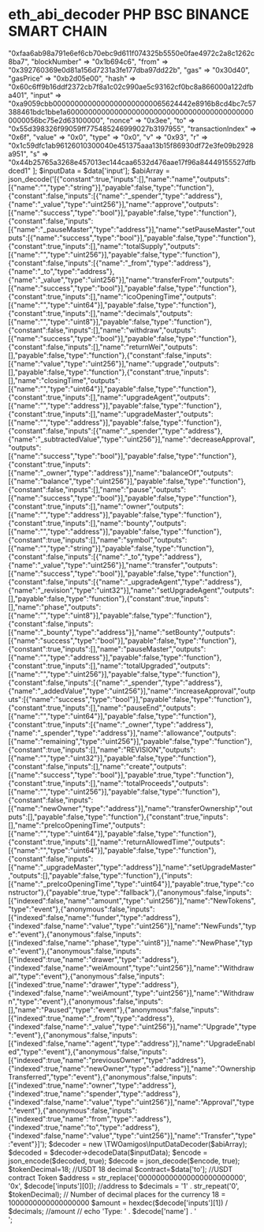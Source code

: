 # eth_abi_decoder PHP  BSC BINANCE SMART CHAIN

<?php

//download AND Extract zip file in vendor folder
// - -  https://github.com/kendol07/eth_abi_decoder

require __DIR__."/../../vendor/2amigos/ethereum-input-data-decoder-master/src/EthereumAbi.php";
require __DIR__."/../../vendor/2amigos/ethereum-input-data-decoder-master/src/InputDataDecoder.php";

$data = [
  "blockHash" => "0xfaa6ab98a791e6ef6cb70ebc9d611f074325b5550e0fae4972c2a8c1262c8ba7",
  "blockNumber" => "0x1b694c6",
  "from" => "0x392760369e0d81a156d7231a3fe177dba97dd22b",
  "gas" => "0x30d40",
  "gasPrice" => "0xb2d05e00",
  "hash" => "0x60c6ff9b16ddf2372cb7f8a1c02c990ae5c93162cf0bc8a866000a122dfba401",
  "input" => "0xa9059cbb00000000000000000000000065624442e8916b8cd4bc7c57388461bdc1bbe1a60000000000000000000000000000000000000000000000056bc75e2d63100000",
  "nonce" => "0x3ee",
  "to" => "0x55d398326f99059ff775485246999027b3197955",
  "transactionIndex" => "0x6f",
  "value" => "0x0",
  "type" => "0x0",
  "v" => "0x93",
  "r" => "0x1c59dfc1ab96126010300040e451375aaa13b15f86930df72e3fe09b2928a951",
  "s" => "0x44b25765a3268e457013ec144caa6532d476aae17f96a84449155527dfbdced1"
];

$inputData = $data['input'];
$abiArray = json_decode('[{"constant":true,"inputs":[],"name":"name","outputs":[{"name":"","type":"string"}],"payable":false,"type":"function"},{"constant":false,"inputs":[{"name":"_spender","type":"address"},{"name":"_value","type":"uint256"}],"name":"approve","outputs":[{"name":"success","type":"bool"}],"payable":false,"type":"function"},{"constant":false,"inputs":[{"name":"_pauseMaster","type":"address"}],"name":"setPauseMaster","outputs":[{"name":"success","type":"bool"}],"payable":false,"type":"function"},{"constant":true,"inputs":[],"name":"totalSupply","outputs":[{"name":"","type":"uint256"}],"payable":false,"type":"function"},{"constant":false,"inputs":[{"name":"_from","type":"address"},{"name":"_to","type":"address"},{"name":"_value","type":"uint256"}],"name":"transferFrom","outputs":[{"name":"success","type":"bool"}],"payable":false,"type":"function"},{"constant":true,"inputs":[],"name":"icoOpeningTime","outputs":[{"name":"","type":"uint64"}],"payable":false,"type":"function"},{"constant":true,"inputs":[],"name":"decimals","outputs":[{"name":"","type":"uint8"}],"payable":false,"type":"function"},{"constant":false,"inputs":[],"name":"withdraw","outputs":[{"name":"success","type":"bool"}],"payable":false,"type":"function"},{"constant":false,"inputs":[],"name":"returnWei","outputs":[],"payable":false,"type":"function"},{"constant":false,"inputs":[{"name":"value","type":"uint256"}],"name":"upgrade","outputs":[],"payable":false,"type":"function"},{"constant":true,"inputs":[],"name":"closingTime","outputs":[{"name":"","type":"uint64"}],"payable":false,"type":"function"},{"constant":true,"inputs":[],"name":"upgradeAgent","outputs":[{"name":"","type":"address"}],"payable":false,"type":"function"},{"constant":true,"inputs":[],"name":"upgradeMaster","outputs":[{"name":"","type":"address"}],"payable":false,"type":"function"},{"constant":false,"inputs":[{"name":"_spender","type":"address"},{"name":"_subtractedValue","type":"uint256"}],"name":"decreaseApproval","outputs":[{"name":"success","type":"bool"}],"payable":false,"type":"function"},{"constant":true,"inputs":[{"name":"_owner","type":"address"}],"name":"balanceOf","outputs":[{"name":"balance","type":"uint256"}],"payable":false,"type":"function"},{"constant":false,"inputs":[],"name":"pause","outputs":[{"name":"success","type":"bool"}],"payable":false,"type":"function"},{"constant":true,"inputs":[],"name":"owner","outputs":[{"name":"","type":"address"}],"payable":false,"type":"function"},{"constant":true,"inputs":[],"name":"bounty","outputs":[{"name":"","type":"address"}],"payable":false,"type":"function"},{"constant":true,"inputs":[],"name":"symbol","outputs":[{"name":"","type":"string"}],"payable":false,"type":"function"},{"constant":false,"inputs":[{"name":"_to","type":"address"},{"name":"_value","type":"uint256"}],"name":"transfer","outputs":[{"name":"success","type":"bool"}],"payable":false,"type":"function"},{"constant":false,"inputs":[{"name":"_upgradeAgent","type":"address"},{"name":"_revision","type":"uint32"}],"name":"setUpgradeAgent","outputs":[],"payable":false,"type":"function"},{"constant":true,"inputs":[],"name":"phase","outputs":[{"name":"","type":"uint8"}],"payable":false,"type":"function"},{"constant":false,"inputs":[{"name":"_bounty","type":"address"}],"name":"setBounty","outputs":[{"name":"success","type":"bool"}],"payable":false,"type":"function"},{"constant":true,"inputs":[],"name":"pauseMaster","outputs":[{"name":"","type":"address"}],"payable":false,"type":"function"},{"constant":true,"inputs":[],"name":"totalUpgraded","outputs":[{"name":"","type":"uint256"}],"payable":false,"type":"function"},{"constant":false,"inputs":[{"name":"_spender","type":"address"},{"name":"_addedValue","type":"uint256"}],"name":"increaseApproval","outputs":[{"name":"success","type":"bool"}],"payable":false,"type":"function"},{"constant":true,"inputs":[],"name":"pauseEnd","outputs":[{"name":"","type":"uint64"}],"payable":false,"type":"function"},{"constant":true,"inputs":[{"name":"_owner","type":"address"},{"name":"_spender","type":"address"}],"name":"allowance","outputs":[{"name":"remaining","type":"uint256"}],"payable":false,"type":"function"},{"constant":true,"inputs":[],"name":"REVISION","outputs":[{"name":"","type":"uint32"}],"payable":false,"type":"function"},{"constant":false,"inputs":[],"name":"create","outputs":[{"name":"success","type":"bool"}],"payable":true,"type":"function"},{"constant":true,"inputs":[],"name":"totalProceeds","outputs":[{"name":"","type":"uint256"}],"payable":false,"type":"function"},{"constant":false,"inputs":[{"name":"newOwner","type":"address"}],"name":"transferOwnership","outputs":[],"payable":false,"type":"function"},{"constant":true,"inputs":[],"name":"preIcoOpeningTime","outputs":[{"name":"","type":"uint64"}],"payable":false,"type":"function"},{"constant":true,"inputs":[],"name":"returnAllowedTime","outputs":[{"name":"","type":"uint64"}],"payable":false,"type":"function"},{"constant":false,"inputs":[{"name":"_upgradeMaster","type":"address"}],"name":"setUpgradeMaster","outputs":[],"payable":false,"type":"function"},{"inputs":[{"name":"_preIcoOpeningTime","type":"uint64"}],"payable":true,"type":"constructor"},{"payable":true,"type":"fallback"},{"anonymous":false,"inputs":[{"indexed":false,"name":"amount","type":"uint256"}],"name":"NewTokens","type":"event"},{"anonymous":false,"inputs":[{"indexed":false,"name":"funder","type":"address"},{"indexed":false,"name":"value","type":"uint256"}],"name":"NewFunds","type":"event"},{"anonymous":false,"inputs":[{"indexed":false,"name":"phase","type":"uint8"}],"name":"NewPhase","type":"event"},{"anonymous":false,"inputs":[{"indexed":true,"name":"drawer","type":"address"},{"indexed":false,"name":"weiAmount","type":"uint256"}],"name":"Withdrawal","type":"event"},{"anonymous":false,"inputs":[{"indexed":true,"name":"drawer","type":"address"},{"indexed":false,"name":"weiAmount","type":"uint256"}],"name":"Withdrawn","type":"event"},{"anonymous":false,"inputs":[],"name":"Paused","type":"event"},{"anonymous":false,"inputs":[{"indexed":true,"name":"_from","type":"address"},{"indexed":false,"name":"_value","type":"uint256"}],"name":"Upgrade","type":"event"},{"anonymous":false,"inputs":[{"indexed":false,"name":"agent","type":"address"}],"name":"UpgradeEnabled","type":"event"},{"anonymous":false,"inputs":[{"indexed":true,"name":"previousOwner","type":"address"},{"indexed":true,"name":"newOwner","type":"address"}],"name":"OwnershipTransferred","type":"event"},{"anonymous":false,"inputs":[{"indexed":true,"name":"owner","type":"address"},{"indexed":true,"name":"spender","type":"address"},{"indexed":false,"name":"value","type":"uint256"}],"name":"Approval","type":"event"},{"anonymous":false,"inputs":[{"indexed":true,"name":"from","type":"address"},{"indexed":true,"name":"to","type":"address"},{"indexed":false,"name":"value","type":"uint256"}],"name":"Transfer","type":"event"}]');


$decoder = new \TWOamigos\InputDataDecoder($abiArray);
$decoded = $decoder->decodeData($inputData);
$encode = json_encode($decoded, true);
$decode = json_decode($encode, true);

$tokenDecimal=18;       //USDT 18 decimal
$contract=$data['to']; //USDT contract Token

$address = str_replace('000000000000000000000000', '0x', $decode['inputs'][0]); //address to
$decimals = '1' . str_repeat('0', $tokenDecimal); // Number of decimal places for the currency 18 = 1000000000000000000
$amount = hexdec($decode['inputs'][1]) / $decimals; //amount

// echo 'Type: ' . $decode['name'] . '<br>';


